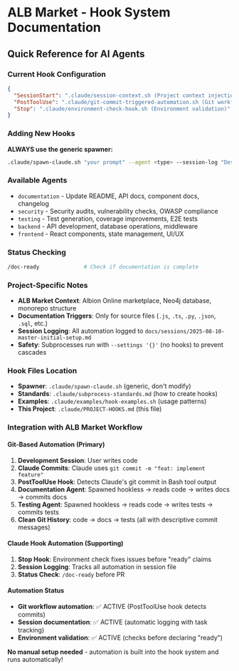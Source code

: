 # ALB Market - Hook System Documentation

## Quick Reference for AI Agents

### Current Hook Configuration
```json
{
  "SessionStart": ".claude/session-context.sh (Project context injection)",  
  "PostToolUse": ".claude/git-commit-triggered-automation.sh (Git workflow automation)",
  "Stop": ".claude/environment-check-hook.sh (Environment validation)"
}
```

### Adding New Hooks
**ALWAYS use the generic spawner:**
```bash
.claude/spawn-claude.sh "your prompt" --agent <type> --session-log "Description"
```

### Available Agents
- `documentation` - Update README, API docs, component docs, changelog
- `security` - Security audits, vulnerability checks, OWASP compliance  
- `testing` - Test generation, coverage improvements, E2E tests
- `backend` - API development, database operations, middleware
- `frontend` - React components, state management, UI/UX

### Status Checking
```bash
/doc-ready              # Check if documentation is complete
```

### Project-Specific Notes
- **ALB Market Context**: Albion Online marketplace, Neo4j database, monorepo structure
- **Documentation Triggers**: Only for source files (`.js`, `.ts`, `.py`, `.json`, `.sql`, etc.)
- **Session Logging**: All automation logged to `docs/sessions/2025-08-10-master-initial-setup.md`
- **Safety**: Subprocesses run with `--settings '{}'` (no hooks) to prevent cascades

### Hook Files Location
- **Spawner**: `.claude/spawn-claude.sh` (generic, don't modify)
- **Standards**: `.claude/subprocess-standards.md` (how to create hooks)
- **Examples**: `.claude/examples/hook-examples.sh` (usage patterns)
- **This Project**: `.claude/PROJECT-HOOKS.md` (this file)

### Integration with ALB Market Workflow

#### Git-Based Automation (Primary)  
1. **Development Session**: User writes code
2. **Claude Commits**: Claude uses `git commit -m "feat: implement feature"`
3. **PostToolUse Hook**: Detects Claude's git commit in Bash tool output
4. **Documentation Agent**: Spawned hookless → reads code → writes docs → commits docs
5. **Testing Agent**: Spawned hookless → reads code → writes tests → commits tests  
6. **Clean Git History**: code → docs → tests (all with descriptive commit messages)

#### Claude Hook Automation (Supporting)
1. **Stop Hook**: Environment check fixes issues before "ready" claims
2. **Session Logging**: Tracks all automation in session file  
3. **Status Check**: `/doc-ready` before PR

#### Automation Status
- **Git workflow automation**: ✅ ACTIVE (PostToolUse hook detects commits)
- **Session documentation**: ✅ ACTIVE (automatic logging with task tracking)  
- **Environment validation**: ✅ ACTIVE (checks before declaring "ready")

**No manual setup needed** - automation is built into the hook system and runs automatically!